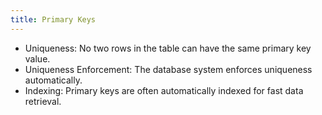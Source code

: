 ```yaml
---
title: Primary Keys
---
```


- Uniqueness: No two rows in the table can have the same primary key value.
- Uniqueness Enforcement: The database system enforces uniqueness automatically.
- Indexing: Primary keys are often automatically indexed for fast data retrieval.